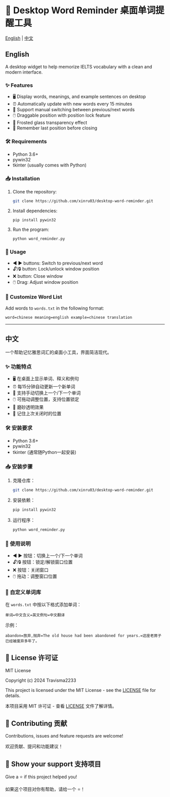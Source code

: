 # 🎯 Desktop Word Reminder 桌面单词提醒工具

[English](#english) | [中文](#中文)

## English

A desktop widget to help memorize IELTS vocabulary with a clean and modern interface.

### ✨ Features

* 🖥️ Display words, meanings, and example sentences on desktop
* ⏰ Automatically update with new words every 15 minutes
* 🔄 Support manual switching between previous/next words
* 🖱️ Draggable position with position lock feature
* 🌈 Frosted glass transparency effect
* 💾 Remember last position before closing

### 🛠️ Requirements

* Python 3.6+
* pywin32
* tkinter (usually comes with Python)

### 📥 Installation

1. Clone the repository:
   ```bash
   git clone https://github.com/xinru03/desktop-word-reminder.git
   ```

2. Install dependencies:
   ```bash
   pip install pywin32
   ```

3. Run the program:
   ```bash
   python word_reminder.py
   ```

### 📖 Usage

* ◀ ▶ buttons: Switch to previous/next word
* 🔓/🔒 button: Lock/unlock window position
* ❌ button: Close window
* 🖱️ Drag: Adjust window position

### 📝 Customize Word List

Add words to `words.txt` in the following format:
```
word=chinese meaning=english example=chinese translation
```

---

## 中文

一个帮助记忆雅思词汇的桌面小工具，界面简洁现代。

### ✨ 功能特点

* 🖥️ 在桌面上显示单词、释义和例句
* ⏰ 每15分钟自动更新一个新单词
* 🔄 支持手动切换上一个/下一个单词
* 🖱️ 可拖动调整位置，支持位置锁定
* 🌈 磨砂透明效果
* 💾 记住上次关闭时的位置

### 🛠️ 安装要求

* Python 3.6+
* pywin32
* tkinter (通常随Python一起安装)

### 📥 安装步骤

1. 克隆仓库：
   ```bash
   git clone https://github.com/xinru03/desktop-word-reminder.git
   ```

2. 安装依赖：
   ```bash
   pip install pywin32
   ```

3. 运行程序：
   ```bash
   python word_reminder.py
   ```

### 📖 使用说明

* ◀ ▶ 按钮：切换上一个/下一个单词
* 🔓/🔒 按钮：锁定/解锁窗口位置
* ❌ 按钮：关闭窗口
* 🖱️ 拖动：调整窗口位置

### 📝 自定义单词库

在 `words.txt` 中按以下格式添加单词：
```
单词=中文含义=英文例句=中文翻译
```

示例：
```
abandon=放弃,抛弃=The old house had been abandoned for years.=这座老房子已经被废弃多年了。
```

## 📄 License 许可证

MIT License

Copyright (c) 2024 Travisma2233

This project is licensed under the MIT License - see the [LICENSE](LICENSE) file for details.

本项目采用 MIT 许可证 - 查看 [LICENSE](LICENSE) 文件了解详情。

## 🤝 Contributing 贡献

Contributions, issues and feature requests are welcome!

欢迎贡献、提问和功能建议！

## 🌟 Show your support 支持项目

Give a ⭐️ if this project helped you!

如果这个项目对你有帮助，请给一个 ⭐️！
